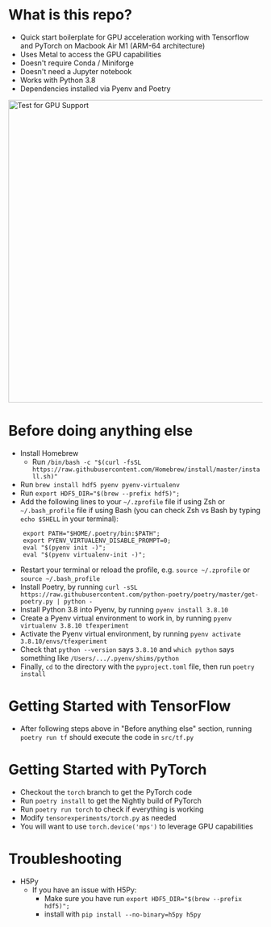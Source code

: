 # What is this repo?

- Quick start boilerplate for GPU acceleration working with Tensorflow and PyTorch on Macbook Air M1 (ARM-64 architecture)
- Uses Metal to access the GPU capabilities
- Doesn't require Conda / Miniforge
- Doesn't need a Jupyter notebook
- Works with Python 3.8
- Dependencies installed via Pyenv and Poetry

<img src="https://user-images.githubusercontent.com/1907805/168153991-1fe4f0bb-9b25-49f8-9c87-c957a4300060.png" alt="Test for GPU Support" width="600" height="auto" />

# Before doing anything else

- Install Homebrew
    - Run `/bin/bash -c "$(curl -fsSL https://raw.githubusercontent.com/Homebrew/install/master/install.sh)"`
- Run `brew install hdf5 pyenv pyenv-virtualenv`
- Run `export HDF5_DIR="$(brew --prefix hdf5)";`
- Add the following lines to your `~/.zprofile` file if using Zsh or `~/.bash_profile` file if using Bash (you can check Zsh vs Bash by typing `echo $SHELL` in your terminal):

```
    export PATH="$HOME/.poetry/bin:$PATH";
    export PYENV_VIRTUALENV_DISABLE_PROMPT=0;
    eval "$(pyenv init -)";
    eval "$(pyenv virtualenv-init -)";
```

- Restart your terminal or reload the profile, e.g. `source ~/.zprofile` or `source ~/.bash_profile`
- Install Poetry, by running `curl -sSL https://raw.githubusercontent.com/python-poetry/poetry/master/get-poetry.py | python -`
- Install Python 3.8 into Pyenv, by running `pyenv install 3.8.10`
- Create a Pyenv virtual environment to work in, by running `pyenv virtualenv 3.8.10 tfexperiment`
- Activate the Pyenv virtual environment, by running `pyenv activate 3.8.10/envs/tfexperiment`
- Check that `python --version` says `3.8.10` and `which python` says something like `/Users/.../.pyenv/shims/python`
- Finally, `cd` to the directory with the `pyproject.toml` file, then run `poetry install`

# Getting Started with TensorFlow

- After following steps above in "Before anything else" section, running `poetry run tf` should execute the code in `src/tf.py`

# Getting Started with PyTorch

- Checkout the `torch` branch to get the PyTorch code
- Run `poetry install` to get the Nightly build of PyTorch
- Run `poetry run torch` to check if everything is working
- Modify `tensorexperiments/torch.py` as needed
- You will want to use `torch.device('mps')` to leverage GPU capabilities

# Troubleshooting

- H5Py
    - If you have an issue with H5Py:
        - Make sure you have run `export HDF5_DIR="$(brew --prefix hdf5)";`
        - install with `pip install --no-binary=h5py h5py`